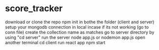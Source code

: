 # score_tracker
download or clone the repo
npm init in bothe the folder (client and server)
setup your mongodb connection in local incase if its not working (go to conn file)
create the collection name as matches
go to server directory by using "cd server"
run the server node app.js or nodemon app.js
open another terminal cd client
run react app npm start

